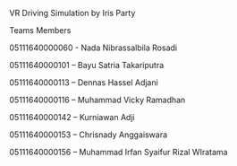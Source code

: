 VR Driving Simulation by Iris Party


Teams Members

05111640000060 - Nada Nibrassalbila Rosadi

05111640000101 – Bayu Satria Takariputra

05111640000113 – Dennas Hassel Adjani

05111640000116 – Muhammad Vicky Ramadhan

05111640000142 – Kurniawan Adji 

05111640000153 – Chrisnady Anggaiswara

05111640000156 – Muhammad Irfan Syaifur Rizal WIratama
